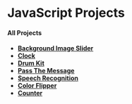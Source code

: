 # JavaScript Projects

#### All Projects

-   **[Background Image Slider](https://github.com/Razeen-Shaikh/javascript-projects/tree/master/background-image-slider)**
-   **[Clock](https://github.com/Razeen-Shaikh/javascript-projects/tree/master/clock)**
-   **[Drum Kit](https://github.com/Razeen-Shaikh/javascript-projects/tree/master/drum-kit)**
-   **[Pass The Message](https://github.com/Razeen-Shaikh/javascript-projects/tree/master/pass-the-message)**
-   **[Speech Recognition](https://github.com/Razeen-Shaikh/javascript-projects/tree/master/speech_recognition)**
-   **[Color Flipper](https://github.com/Razeen-Shaikh/javascript-projects/tree/master/color-flipper)**
-   **[Counter](https://github.com/Razeen-Shaikh/javascript-projects/tree/master/counter)**

